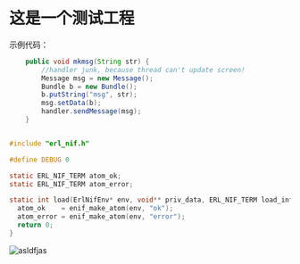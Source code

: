 # 这是一个测试工程

示例代码：

```java
    public void mkmsg(String str) {
		//handler junk, because thread can't update screen!
		Message msg = new Message();
		Bundle b = new Bundle();
		b.putString("msg", str);
		msg.setData(b);
	    handler.sendMessage(msg);
    }

```

```c

#include "erl_nif.h"

#define DEBUG 0

static ERL_NIF_TERM atom_ok;
static ERL_NIF_TERM atom_error;

static int load(ErlNifEnv* env, void** priv_data, ERL_NIF_TERM load_info) {
  atom_ok    = enif_make_atom(env, "ok");
  atom_error = enif_make_atom(env, "error");
  return 0;
}

```
![asldfjas](https://timgsa.baidu.com/timg?image&quality=80&size=b9999_10000&sec=1525576630284&di=0968503aac065f4d334454e3325d3587&imgtype=0&src=http%3A%2F%2Fimg.zcool.cn%2Fcommunity%2F038c0ee5744f9a500000025ae5acd2a.jpg)